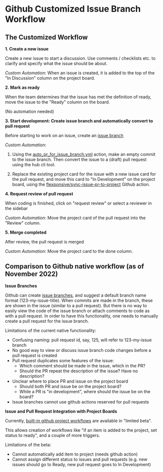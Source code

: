 # Github Customized Issue Branch Workflow

## The Customized Workflow

**1. Create a new issue**

Create a new issue to start a discussion. Use comments / checklists etc. to clarify and specify what the issue should be about.

*Custom Automation*: When an issue is created, it is added to the top of the "In Discussion" column on the project board. 

**2. Mark as ready**

When the team determines that the issue has met the definition of ready, move the issue to the "Ready" column on the board.

(No automation needed)

**3. Start development: Create issue branch and automatically convert to pull request**

Before starting to work on an issue, create an [issue branch](https://github.com/github/roadmap/issues/218)

*Custom Automation*:
1. Using the [auto_pr_for_issue_branch.yml](.github/workflows/auto_pr_for_issue_branch.yml) action, make an empty commit to the issue branch. Then convert the issue to a (draft) pull request using the hub cli tool.

2. Replace the existing project card for the issue with a new issue card for the pull request, and move this card to "In Development" on the project board, using the [flexponsive/sync-issue-pr-to-project](http://github.com/flexponsive/sync-issue-pr-to-project) Github action.

**4. Request review of pull request**

When coding is finished, click on "request review" or select a reviewer in the sidebar

*Custom Automation*: Move the project card of the pull request into the "Review" column.

**5. Merge completed**

After review, the pull request is merged

*Custom Automation*: Move the project card to the done column.

## Comparison to Github native workflow (as of November 2022)

**Issue Branches**

Github can create [issue branches](https://github.com/github/roadmap/issues/218), and suggest a default branch name format (123-my-issue-title). When commits are made in the branch, these are shown in the issue (similar to a pull request). But there is no way to easily view the code of the issue branch or attach comments to code as with a pull request. In order to have this functionality, one needs to manually create a pull request for the issue branch.

Limitations of the current native functionality:

- Confusing naming: pull request id, say, 125, will refer to 123-my-issue branch
- No good way to view or discuss issue branch code changes before a pull request is created
- Pull request duplicates some features of the issue: 
  - Which comment should be made in the issue, which in the PR?
  - Should the PR repeat the description of the issue? Have no description?
- Unclear where to place PR and issue on the project board
  - Should both PR and issue be on the project board?
  - While a PR is "in development", where should the issue be on the board?
- Issue branches cannot use github actions reserved for pull requests

**Issue and Pull Request Integration with Project Boards**

Currently, [built-in github project workflows](https://docs.github.com/en/issues/planning-and-tracking-with-projects/automating-your-project/using-the-built-in-automations) are available in "limited beta".

This allows creation of workflows like "if an item is added to the project, set status to ready", and a couple of more triggers.

Limitations of the beta:

- Cannot automatically add item to project (needs github action)
- Cannot assign different status to issues and pull requests (e.g. new issues should go to Ready, new pull request goes to In Development)


